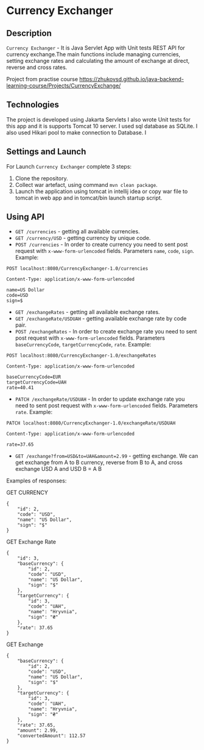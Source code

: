 # Currency Exchanger

## Description
`Currency Exchanger` - It is Java Servlet App with Unit tests REST API for currency exchange.The main functions include managing currencies, setting exchange rates and calculating the amount of exchange at direct, reverse and cross rates.

Project from practise course https://zhukovsd.github.io/java-backend-learning-course/Projects/CurrencyExchange/

## Technologies
The project is developed using Jakarta Servlets I also wrote Unit tests for this app and it is supports Tomcat 10 server. I used sql database as SQLite. I also used Hikari pool to make connection to Database. I

## Settings and Launch
For Launch `Currency Exchanger` complete 3 steps:
1. Clone the repository.
2. Collect war artefact, using command `mvn clean package`.
3. Launch the application using tomcat in intellij idea or copy war file to tomcat in web app and in tomcat/bin launch startup script.

## Using API
- `GET /currencies` - getting all available currencies.
- `GET /currency/USD` - getting currency by unique code.
- `POST /currencies` - In order to create currency you need to sent post request with `x-www-form-urlencoded` fields. Parameters `name`, `code`, `sign`. Example:
```
POST localhost:8080/CurrencyExchanger-1.0/currencies

Content-Type: application/x-www-form-urlencoded

name=US Dollar
code=USD
sign=$
```
- `GET /exchangeRates` - getting all available exchange rates.
- `GET /exchangeRate/USDUAH` - getting available exchange rate by code pair.
- `POST /exchangeRates` - In order to create exchange rate you need to sent post request with `x-www-form-urlencoded` fields. Parameters `baseCurrencyCode`, `targetCurrencyCode`, `rate`. Example:
```
POST localhost:8080/CurrencyExchanger-1.0/exchangeRates

Content-Type: application/x-www-form-urlencoded

baseCurrencyCode=EUR
targetCurrencyCode=UAH
rate=40.41
```
- `PATCH /exchangeRate/USDUAH` - In order to update exchange rate you need to sent post request with `x-www-form-urlencoded` fields. Parameters `rate`. Example:
```
PATCH localhost:8080/CurrencyExchanger-1.0/exchangeRate/USDUAH

Content-Type: application/x-www-form-urlencoded

rate=37.65  
```
- `GET /exchange?from=USD&to=UAH&amount=2.99` - getting exchange.
We can get exchange from A to B currency, reverse from B to A, and cross exchange USD A and USD B = A B

Examples of responses:

GET CURRENCY
```
{
    "id": 2,
    "code": "USD",
    "name": "US Dollar",
    "sign": "$"
}
```
GET Exchange Rate
```
{
    "id": 3,
    "baseCurrency": {
        "id": 2,
        "code": "USD",
        "name": "US Dollar",
        "sign": "$"
    },
    "targetCurrency": {
        "id": 3,
        "code": "UAH",
        "name": "Hryvnia",
        "sign": "₴"
    },
    "rate": 37.65
}
```
GET Exchange
```
{
    "baseCurrency": {
        "id": 2,
        "code": "USD",
        "name": "US Dollar",
        "sign": "$"
    },
    "targetCurrency": {
        "id": 3,
        "code": "UAH",
        "name": "Hryvnia",
        "sign": "₴"
    },
    "rate": 37.65,
    "amount": 2.99,
    "convertedAmount": 112.57
}
```
